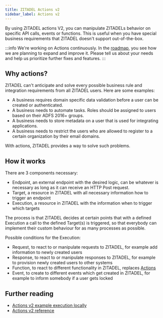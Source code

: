 ```yaml
---
title: ZITADEL Actions v2
sidebar_label: Actions v2
---
```


By using ZITADEL actions V2, you can manipulate ZITADELs behavior on specific API calls, events or functions.
This is useful when you have special business requirements that ZITADEL doesn't support out-of-the-box.

:::info
We're working on Actions continuously. In the [roadmap](https://zitadel.com/roadmap), you see how we are planning to expand and improve it. Please tell us about your needs and help us prioritize further fixes and features.
:::

## Why actions?
ZITADEL can't anticipate and solve every possible business rule and integration requirements from all ZITADEL users. Here are some examples:
- A business requires domain specific data validation before a user can be created or authenticated.
- A business needs to automate tasks. Roles should be assigned to users based on their ADFS 2016+ groups.
- A business needs to store metadata on a user that is used for integrating applications.
- A business needs to restrict the users who are allowed to register to a certain organization by their email domains.

With actions, ZITADEL provides a way to solve such problems.

## How it works
There are 3 components necessary:
- Endpoint, an external endpoint with the desired logic, can be whatever is necessary as long as it can receive an HTTP Post request.
- Target, a resource in ZITADEL with all necessary information how to trigger an endpoint
- Execution, a resource in ZITADEL with the information when to trigger which targets

The process is that ZITADEL decides at certain points that with a defined Execution a call to the defined Target(s) is triggered, 
so that everybody can implement their custom behaviour for as many processes as possible.

Possible conditions for the Execution:
- Request, to react to or manipulate requests to ZITADEL, for example add information to newly created users
- Response, to react to or manipulate responses to ZITADEL, for example to provision newly created users to other systems
- Function, to react to different functionality in ZITADEL, replaces [Actions](/concepts/features/actions)
- Event, to create to different events which get created in ZITADEL, for example to inform somebody if a user gets locked

## Further reading

- [Actions v2 example execution locally](/apis/actionsv2/execution-local)
- [Actions v2 reference](/apis/actionsv2/introduction#action)